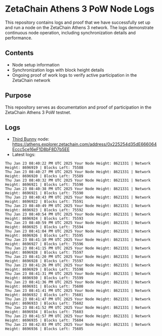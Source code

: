 # ZetaChain Athens 3 PoW Node Logs
This repository contains logs and proof that we have successfully set up and run a node on the ZetaChain Athens 3 network. The logs demonstrate continuous node operation, including synchronization details and performance.

## Contents
- Node setup information
- Synchronization logs with block height details
- Ongoing proof of work logs to verify active participation in the ZetaChain network

## Purpose
This repository serves as documentation and proof of participation in the ZetaChain Athens 3 PoW testnet.

## Logs

- [Third Bunny](https://thirdbunny.xyz/) node: https://athens.explorer.zetachain.com/address/0x225254d35dE666064Eccc5ce16eF1D8bF8D7b5EE
- Latest logs:
```
Thu Jan 23 08:40:22 PM UTC 2025 Your Node Height: 8621331 | Network Height: 8696919 | Blocks Left: 75588
Thu Jan 23 08:40:27 PM UTC 2025 Your Node Height: 8621331 | Network Height: 8696920 | Blocks Left: 75589
Thu Jan 23 08:40:32 PM UTC 2025 Your Node Height: 8621331 | Network Height: 8696921 | Blocks Left: 75590
Thu Jan 23 08:40:38 PM UTC 2025 Your Node Height: 8621331 | Network Height: 8696921 | Blocks Left: 75590
Thu Jan 23 08:40:43 PM UTC 2025 Your Node Height: 8621331 | Network Height: 8696922 | Blocks Left: 75591
Thu Jan 23 08:40:49 PM UTC 2025 Your Node Height: 8621331 | Network Height: 8696923 | Blocks Left: 75592
Thu Jan 23 08:40:54 PM UTC 2025 Your Node Height: 8621331 | Network Height: 8696924 | Blocks Left: 75593
Thu Jan 23 08:40:59 PM UTC 2025 Your Node Height: 8621331 | Network Height: 8696925 | Blocks Left: 75594
Thu Jan 23 08:41:04 PM UTC 2025 Your Node Height: 8621331 | Network Height: 8696926 | Blocks Left: 75595
Thu Jan 23 08:41:10 PM UTC 2025 Your Node Height: 8621331 | Network Height: 8696927 | Blocks Left: 75596
Thu Jan 23 08:41:15 PM UTC 2025 Your Node Height: 8621331 | Network Height: 8696928 | Blocks Left: 75597
Thu Jan 23 08:41:20 PM UTC 2025 Your Node Height: 8621331 | Network Height: 8696928 | Blocks Left: 75597
Thu Jan 23 08:41:26 PM UTC 2025 Your Node Height: 8621331 | Network Height: 8696929 | Blocks Left: 75598
Thu Jan 23 08:41:31 PM UTC 2025 Your Node Height: 8621331 | Network Height: 8696930 | Blocks Left: 75599
Thu Jan 23 08:41:36 PM UTC 2025 Your Node Height: 8621331 | Network Height: 8696931 | Blocks Left: 75600
Thu Jan 23 08:41:41 PM UTC 2025 Your Node Height: 8621331 | Network Height: 8696932 | Blocks Left: 75601
Thu Jan 23 08:41:47 PM UTC 2025 Your Node Height: 8621331 | Network Height: 8696933 | Blocks Left: 75602
Thu Jan 23 08:41:52 PM UTC 2025 Your Node Height: 8621331 | Network Height: 8696934 | Blocks Left: 75603
Thu Jan 23 08:41:57 PM UTC 2025 Your Node Height: 8621331 | Network Height: 8696935 | Blocks Left: 75604
Thu Jan 23 08:42:03 PM UTC 2025 Your Node Height: 8621331 | Network Height: 8696936 | Blocks Left: 75605
```
